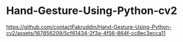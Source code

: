 # Hand-Gesture-Using-Python-cv2

https://github.com/contactFakruddin/Hand-Gesture-Using-Python-cv2/assets/167856209/5cf61434-2f3a-4f56-864f-cc8ec3ecca11

